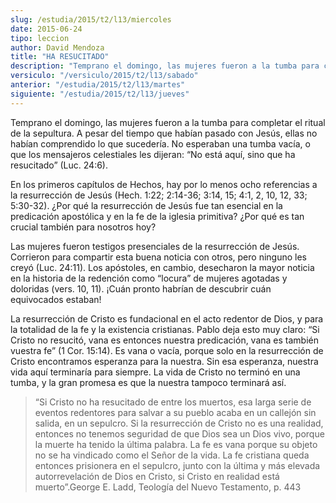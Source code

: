 ```yaml
---
slug: /estudia/2015/t2/l13/miercoles
date: 2015-06-24
tipo: leccion
author: David Mendoza
title: "HA RESUCITADO"
description: "Temprano el domingo, las mujeres fueron a la tumba para completar el ritual de la sepultura. A pesar del tiempo que habían pasado con Jesús, ellas no habían comprendido lo que sucedería. No esperaban una tumba vacía, o que los mensajeros celestiales les dijeran..."
versiculo: "/versiculo/2015/t2/l13/sabado"
anterior: "/estudia/2015/t2/l13/martes"
siguiente: "/estudia/2015/t2/l13/jueves"
---
```


Temprano el domingo, las mujeres fueron a la tumba para completar el ritual de la sepultura. A pesar del tiempo que habían pasado con Jesús, ellas no habían comprendido lo que sucedería. No esperaban una tumba vacía, o que los mensajeros celestiales les dijeran: “No está aquí, sino que ha resucitado” (Luc. 24:6).

En los primeros capítulos de Hechos, hay por lo menos ocho referencias a la resurrección de Jesús (Hech. 1:22; 2:14-36; 3:14, 15; 4:1, 2, 10, 12, 33; 5:30-32). ¿Por qué la resurrección de Jesús fue tan esencial en la predicación apostólica y en la fe de la iglesia primitiva? ¿Por qué es tan crucial también para nosotros hoy?

Las mujeres fueron testigos presenciales de la resurrección de Jesús. Corrieron para compartir esta buena noticia con otros, pero ninguno les creyó (Luc. 24:11). Los apóstoles, en cambio, desecharon la mayor noticia en la historia de la redención como “locura” de mujeres agotadas y doloridas (vers. 10, 11). ¡Cuán pronto habrían de descubrir cuán equivocados estaban!

La resurrección de Cristo es fundacional en el acto redentor de Dios, y para la totalidad de la fe y la existencia cristianas. Pablo deja esto muy claro: “Si Cristo no resucitó, vana es entonces nuestra predicación, vana es también vuestra fe” (1 Cor. 15:14). Es vana o vacía, porque solo en la resurrección de Cristo encontramos esperanza para la nuestra. Sin esa esperanza, nuestra vida aquí terminaría para siempre. La vida de Cristo no terminó en una tumba, y la gran promesa es que la nuestra tampoco terminará así.

> “Si Cristo no ha resucitado de entre los muertos, esa larga serie de eventos redentores para salvar a su pueblo acaba en un callejón sin salida, en un sepulcro. Si la resurrección de Cristo no es una realidad, entonces no tenemos seguridad de que Dios sea un Dios vivo, porque la muerte ha tenido la última palabra. La fe es vana porque su objeto no se ha vindicado como el Señor de la vida. La fe cristiana queda entonces prisionera en el sepulcro, junto con la última y más elevada autorrevelación de Dios en Cristo, si Cristo en realidad está muerto”.George E. Ladd, Teología del Nuevo Testamento, p. 443
